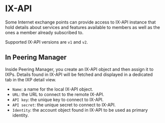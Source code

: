 # IX-API

Some Internet exchange points can provide access to IX-API instance that hold
details about services and features available to members as well as the ones
a member already subscribed to.

Supported IX-API versions are `v1` and `v2`.

## In Peering Manager

Inside Peering Manager, you create an IX-API object and then assign it to
IXPs. Details found in IX-API will be fetched and displayed in a dedicated tab
in the IXP detail view.

* `Name`: a name for the local IX-API object.
* `URL`: the URL to connect to the remote IX-API.
* `API key`: the unique key to connect to IX-API.
* `API secret`: the unique secret to connect to IX-API.
* `Identity`: the account object found in IX-API to be used as primary identity.
